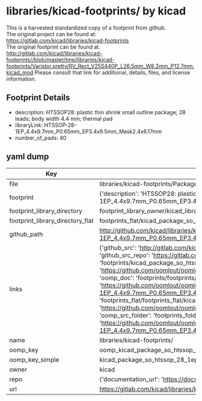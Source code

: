 # libraries/kicad-footprints/ by kicad  
This is a harvested standardized copy of a footprint from github.  
The original project can be found at:  
https://gitlab.com/kicad/libraries/kicad-footprints  
The original footprint can be found at:
http://gitlab.com/kicad/libraries/kicad-footprints//blob/master/tmp/libraries/kicad-footprints/Varistor.pretty/RV_Rect_V25S440P_L26.5mm_W8.2mm_P12.7mm.kicad_mod
Please consult that link for additional, details, files, and license information.  
## Footprint Details
* description: HTSSOP28: plastic thin shrink small outline package; 28 leads; body width 4.4 mm; thermal pad  
* libraryLink: HTSSOP-28-1EP_4.4x9.7mm_P0.65mm_EP3.4x9.5mm_Mask2.4x6.17mm  
* number_of_pads: 40  
## yaml dump  
| Key | Value |  
| --- | --- |  
| file | libraries/kicad-footprints/Package_SO.pretty/HTSSOP-28-1EP_4.4x9.7mm_P0.65mm_EP3.4x9.5mm_Mask2.4x6.17mm.kicad_mod |  
| footprint | {'description': 'HTSSOP28: plastic thin shrink small outline package; 28 leads; body width 4.4 mm; thermal pad', 'libraryLink': 'HTSSOP-28-1EP_4.4x9.7mm_P0.65mm_EP3.4x9.5mm_Mask2.4x6.17mm', 'number_of_pads': 40} |  
| footprint_library_directory | footprint_library_owner/kicad_libraries/kicad-footprints/ |  
| footprint_library_directory_flat | footprints_flat/kicad_package_so_htssop_28_1ep_4_4x9_7mm_p0_65mm_ep3_4x9_5mm_mask2_4x6_17mm/working |  
| github_path | http://github.com/kicad/libraries/kicad-footprints//blob/master/tmp/libraries/kicad-footprints/Package_SO.pretty/HTSSOP-28-1EP_4.4x9.7mm_P0.65mm_EP3.4x9.5mm_Mask2.4x6.17mm.kicad_mod |  
| links | {'github_src': 'http://gitlab.com/kicad/libraries/kicad-footprints//blob/master/tmp/libraries/kicad-footprints/Varistor.pretty/RV_Rect_V25S440P_L26.5mm_W8.2mm_P12.7mm.kicad_mod', 'github_src_repo': 'https://gitlab.com/kicad/libraries/kicad-footprints', 'oomp_bot': 'footprints/kicad_package_so_htssop_28_1ep_4_4x9_7mm_p0_65mm_ep3_4x9_5mm_mask2_4x6_17mm/working', 'oomp_bot_github': 'https://github.com/oomlout/oomlout_oomp_footprint_bot/tree/main/footprints/kicad_package_so_htssop_28_1ep_4_4x9_7mm_p0_65mm_ep3_4x9_5mm_mask2_4x6_17mm/working', 'oomp_doc': 'footprints/footprints/kicad/Package_SO/HTSSOP-28-1EP_4.4x9.7mm_P0.65mm_EP3.4x9.5mm_Mask2.4x6.17mm/working/', 'oomp_doc_github': 'https://github.com/oomlout/oomlout_oomp_footprint_doc/tree/main/footprints/footprints/kicad/Package_SO/HTSSOP-28-1EP_4.4x9.7mm_P0.65mm_EP3.4x9.5mm_Mask2.4x6.17mm/working', 'oomp_src_flat': 'footprints_flat/footprints_flat/kicad_package_so_htssop_28_1ep_4_4x9_7mm_p0_65mm_ep3_4x9_5mm_mask2_4x6_17mm/working', 'oomp_src_flat_github': 'https://github.com/oomlout/oomlout_oomp_footprint_src/tree/main/footprints_flat/kicad_package_so_htssop_28_1ep_4_4x9_7mm_p0_65mm_ep3_4x9_5mm_mask2_4x6_17mm/working', 'oomp_src_folder': 'footprints_folder/footprints_folder/kicad/Package_SO/HTSSOP-28-1EP_4.4x9.7mm_P0.65mm_EP3.4x9.5mm_Mask2.4x6.17mm/working', 'oomp_src_folder_github': 'https://github.com/oomlout/oomlout_oomp_footprint_src/tree/main/footprints_folder/kicad/Package_SO/HTSSOP-28-1EP_4.4x9.7mm_P0.65mm_EP3.4x9.5mm_Mask2.4x6.17mm/working'} |  
| name | libraries/kicad-footprints/ |  
| oomp_key | oomp_kicad_package_so_htssop_28_1ep_4_4x9_7mm_p0_65mm_ep3_4x9_5mm_mask2_4x6_17mm |  
| oomp_key_simple | kicad_package_so_htssop_28_1ep_4_4x9_7mm_p0_65mm_ep3_4x9_5mm_mask2_4x6_17mm |  
| owner | kicad |  
| repo | {'documentation_url': 'https://docs.github.com/rest/repos/repos#get-a-repository', 'message': 'Not Found'} |  
| url | https://gitlab.com/kicad/libraries/kicad-footprints |  


